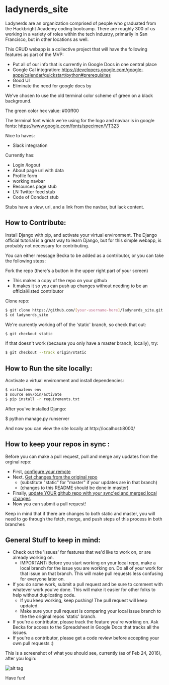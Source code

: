 # ladynerds_site

Ladynerds are an organization comprised of people who graduated from the Hackbright Academy coding bootcamp.  There are roughly 300 of us working in a variety of roles within the tech industry, primarily in San Francisco, but in other locations as well. 

This CRUD webapp is a collective project that will have the following features as part of the MVP:

- Put all of our info that is currently in Google Docs in one central place 
- Google Cal integration:   https://developers.google.com/google-apps/calendar/quickstart/python#prerequisites
- Good UI
- Eliminate the need for google docs by

We've chosen to use the old terminal color scheme of green on a black background.  

The green color hex value: #00ff00

The terminal font which we're using for the logo and navbar is in google fonts: https://www.google.com/fonts/specimen/VT323

Nice to haves:
- Slack integration 

Currently has:
- Login /logout 
- About page url with data  
- Profile form 
- working navbar 
- Resources page stub
- LN Twitter feed stub 
- Code of Conduct stub 

Stubs have a view, url, and a link from the navbar, but lack content. 

## How to Contribute:

Install Django with pip, and activate your virtual environment.  The Django official tutorial is a great way to learn Django, but for this simple webapp, is probably not necessary for contributing. 

You can either message Becka to be added as a contributor, or you can take the following steps:

Fork the repo (there's a button in the upper right part of your screen)
- This makes a copy of the repo on your github
- It makes it so you can push up changes without needing to be an official/listed contributor

Clone repo:
```sh
$ git clone https://github.com/[your-username-here]/ladynerds_site.git ladynerds_site
$ cd ladynerds_site
```

We're currently working off of the 'static' branch, so check that out:
```sh
$ git checkout static
```

If that doesn't work (because you only have a master branch, locally), try:
```sh
$ git checkout --track origin/static
```

## How to Run the site locally:

Acvtivate a virtual environment and install dependencies:
```sh
$ virtualenv env
$ source env/bin/activate
$ pip install -r requirements.txt
```

After you've installed Django:

$ python manage.py runserver

And now you can view the site locally at http://localhost:8000/


## How to keep your repos in sync :

Before you can make a pull request, pull and merge any updates from the orginal repo:
* First, [configure your remote](https://help.github.com/articles/configuring-a-remote-for-a-fork/)
* Next, [Get changes from the original repo](https://help.github.com/articles/syncing-a-fork/)
	* (substitute "static" for "master" if your updates are in that branch)
	* (changes to this README should be done in master)
* Finally, [update YOUR github repo with your sync'ed and merged local changes](https://help.github.com/articles/pushing-to-a-remote/)
* Now you can submit a pull request!

Keep in mind that if there are changes to both static and master, you will need to go through the fetch, merge, and push steps of this process in both branches

## General Stuff to keep in mind:

- Check out the 'issues' for features that we'd like to work on, or are already working on.
    - IMPORTANT: Before you start working on your local repo, make a local branch for the issue
    you are working on.  Do all of your work for that issue on that branch.  This will make pull
    requests less confusing for everyone later on.
- If you do some work, submit a pull request and be sure to comment with whatever work you've done. 
This will make it easier for other folks to help without duplicating code.
    - If you keep working, keep pushing! The pull request will keep updated.
    - Make sure your pull request is comparing your local issue branch to the the original 
    repos 'static' branch.
- If you're a contributor, please track the feature you're working on.  Ask Becka for access to the Spreadsheet in Google Docs that tracks all the issues. 
- If you're a contributor, please get a code review before accepting your own pull requests :)

This is a screenshot of what you should see, currently (as of Feb 24, 2016), after you login:

![alt tag](https://raw.githubusercontent.com/beckastar/ladynerds_site/static/screenshots/feb24screenshot.png)



Have fun!


